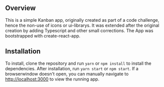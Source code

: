 ## Overview

This is a simple Kanban app, originally created as part of a code challenge, hence the non-use of icons or ui-librarys.
It was extended after the original creation by adding Typescript and other small corrections.
The App was bootstrapped with create-react-app.

## Installation

To install, clone the repository and run `yarn` or `npm install` to install the dependencies.
After installation, run `yarn start` or `npm start`.
If a browserwindow doesn't open, you can manually navigate to [http://localhost:3000](http://localhost:3000) to view the running app.
